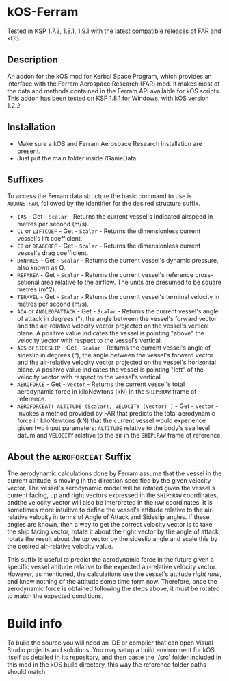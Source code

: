 # kOS-Ferram

Tested in KSP 1.7.3, 1.8.1, 1.9.1 with the latest compatible releases of FAR and kOS.

## Description
An addon for the kOS mod for Kerbal Space Program, which provides an interface with the Ferram Aerospace Research (FAR) mod.
It makes most of the data and methods contained in the Ferram API available for kOS scripts.
This addon has been tested on KSP 1.8.1 for Windows, with kOS version 1.2.2


## Installation

- Make sure a kOS and Ferram Aerospace Research installation are present.
- Just put the main folder inside /GameData


## Suffixes

To access the Ferram data structure the basic command to use is `ADDONS:FAR`, followed by the identifier for the desired structure suffix.

- `IAS` - Get - `Scalar` - Returns the current vessel's indicated airspeed in metres per second (m/s).
- `CL` or `LIFTCOEF` - Get - `Scalar` - Returns the dimensionless current vessel's lift coefficient.
- `CD` or `DRAGCOEF` - Get - `Scalar` - Returns the dimensionless current vessel's drag coefficient.
- `DYNPRES` - Get - `Scalar` - Returns the current vessel's dynamic pressure, also known as Q. 
- `REFAREA` - Get - `Scalar` - Returns the current vessel's reference cross-setional area relative to the airflow. The units are presumed to be square metres (m^2).
- `TERMVEL` - Get - `Scalar` - Returns the current vessel's terminal velocity in metres per second (m/s).
- `AOA` or `ANGLEOFATTACK` - Get - `Scalar` - Returns the current vessel's angle of attack in degrees (°), the angle between the vessel's forward vector and the air-relative velocity vector projected on the vessel's vertical plane. A positive value indicates the vessel is pointing "above" the velocity vector with respect to the vessel's vertical.
- `AOS` or `SIDESLIP` - Get - `Scalar` - Returns the current vessel's angle of sideslip in degrees (°), the angle between the vessel's forward vector and the air-relative velocity vector projected on the vessel's horizontal plane. A positive value indicates the vessel is pointing "left" of the velocity vector with respect to the vessel's vertical.
- `AEROFORCE` - Get - `Vector` - Returns the current vessel's total aerodynamic force in kiloNewtons (kN) in the `SHIP:RAW` frame of reference.
- `AEROFORCEAT( ALTITUDE (Scalar), VELOCITY (Vector) )` - Get - `Vector` - Invokes a method provided by FAR that predicts the total aerodynamic force in kiloNewtons (kN) that the current vessel would experience given two input parameters:  `ALTITUDE` relative to the body's sea level datum and `VELOCITY` relative to the air in the `SHIP:RAW` frame of reference.

## About the `AEROFORCEAT` Suffix

The aerodynamic calculations done by Ferram assume that the vessel in the current attitude is moving in the direction specified by the given velocity vector. The vessel's aerodynamic model will be rotated given the vessel's current facing, up and right vectors expressed in the `SHIP:RAW` coordinates, andthe velocity vector will also be interpreted in the `RAW` coordinates.
It is sometimes more intuitive to define the vessel's attitude relative to the air-relative velocity in terms of Angle of Attack and Sideslip angles. If these angles are known, then a way to get the correct velocity vector is to take the ship facing vector, rotate it about the right vector by the angle of attack, rotate the result about the up vector by the sideslip angle and scale this by the desired air-relative velocity value. 

This suffix is useful to predict the aerodynamic force in the future given a specific vessel attitude relative to the expected air-relative velocity vector. However, as mentioned, the calculations use the vessel's attitude *right now*, and know nothing of the attitude some time form now. Therefore, once the aerodynamic force is obtained following the steps above, it must be rotated to match the expected conditions. 


# Build info

To build the source you will need an IDE or compiler that can open Visual Studio projects and solutions. You may setup a build environment for kOS itself as detailed in its repository, and then paste the '/src' folder included in this mod in the kOS build directory, this way the reference folder paths should match.
